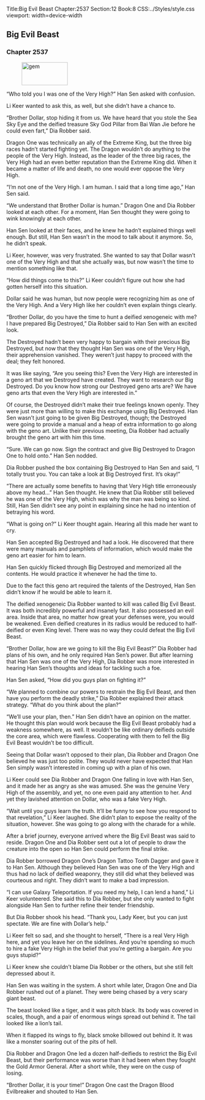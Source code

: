 Title:Big Evil Beast 
Chapter:2537 
Section:12 
Book:8 
CSS:../Styles/style.css 
viewport: width=device-width
  
## Big Evil Beast
### Chapter 2537 
<figure>
	<img src="../Images/gem.gif" alt="gem" id="gem" width="120" height="60" />
</figure>
  

  
  “Who told you I was one of the Very High?” Han Sen asked with confusion.

Li Keer wanted to ask this, as well, but she didn’t have a chance to.

“Brother Dollar, stop hiding it from us. We have heard that you stole the Sea Sky Eye and the deified treasure Sky God Pillar from Bai Wan Jie before he could even fart,” Dia Robber said.

Dragon One was technically an ally of the Extreme King, but the three big races hadn’t started fighting yet. The Dragon wouldn’t do anything to the people of the Very High. Instead, as the leader of the three big races, the Very High had an even better reputation than the Extreme King did. When it became a matter of life and death, no one would ever oppose the Very High.

“I’m not one of the Very High. I am human. I said that a long time ago,” Han Sen said.

“We understand that Brother Dollar is human.” Dragon One and Dia Robber looked at each other. For a moment, Han Sen thought they were going to wink knowingly at each other.

Han Sen looked at their faces, and he knew he hadn’t explained things well enough. But still, Han Sen wasn’t in the mood to talk about it anymore. So, he didn’t speak.

Li Keer, however, was very frustrated. She wanted to say that Dollar wasn’t one of the Very High and that she actually was, but now wasn’t the time to mention something like that.

“How did things come to this?” Li Keer couldn’t figure out how she had gotten herself into this situation.

Dollar said he was human, but now people were recognizing him as one of the Very High. And a Very High like her couldn’t even explain things clearly.

“Brother Dollar, do you have the time to hunt a deified xenogeneic with me? I have prepared Big Destroyed,” Dia Robber said to Han Sen with an excited look.

The Destroyed hadn’t been very happy to bargain with their precious Big Destroyed, but now that they thought Han Sen was one of the Very High, their apprehension vanished. They weren’t just happy to proceed with the deal; they felt honored.

It was like saying, “Are you seeing this? Even the Very High are interested in a geno art that we Destroyed have created. They want to research our Big Destroyed. Do you know how strong our Destroyed geno arts are? We have geno arts that even the Very High are interested in.”

Of course, the Destroyed didn’t make their true feelings known openly. They were just more than willing to make this exchange using Big Destroyed. Han Sen wasn’t just going to be given Big Destroyed, though; the Destroyed were going to provide a manual and a heap of extra information to go along with the geno art. Unlike their previous meeting, Dia Robber had actually brought the geno art with him this time.

“Sure. We can go now. Sign the contract and give Big Destroyed to Dragon One to hold onto.” Han Sen nodded.

Dia Robber pushed the box containing Big Destroyed to Han Sen and said, “I totally trust you. You can take a look at Big Destroyed first. It’s okay!”

“There are actually some benefits to having that Very High title erroneously above my head…” Han Sen thought. He knew that Dia Robber still believed he was one of the Very High, which was why the man was being so kind. Still, Han Sen didn’t see any point in explaining since he had no intention of betraying his word.

“What is going on?” Li Keer thought again. Hearing all this made her want to cry.

Han Sen accepted Big Destroyed and had a look. He discovered that there were many manuals and pamphlets of information, which would make the geno art easier for him to learn.

Han Sen quickly flicked through Big Destroyed and memorized all the contents. He would practice it whenever he had the time to.

Due to the fact this geno art required the talents of the Destroyed, Han Sen didn’t know if he would be able to learn it.

The deified xenogeneic Dia Robber wanted to kill was called Big Evil Beast. It was both incredibly powerful and insanely fast. It also possessed an evil area. Inside that area, no matter how great your defenses were, you would be weakened. Even deified creatures in its radius would be reduced to half-deified or even King level. There was no way they could defeat the Big Evil Beast.

“Brother Dollar, how are we going to kill the Big Evil Beast?” Dia Robber had plans of his own, and he only required Han Sen’s power. But after learning that Han Sen was one of the Very High, Dia Robber was more interested in hearing Han Sen’s thoughts and ideas for tackling such a foe.

Han Sen asked, “How did you guys plan on fighting it?”

“We planned to combine our powers to restrain the Big Evil Beast, and then have you perform the deadly strike,” Dia Robber explained their attack strategy. “What do you think about the plan?”

“We’ll use your plan, then.” Han Sen didn’t have an opinion on the matter. He thought this plan would work because the Big Evil Beast probably had a weakness somewhere, as well. It wouldn’t be like ordinary deifieds outside the core area, which were flawless. Cooperating with them to fell the Big Evil Beast wouldn’t be too difficult.

Seeing that Dollar wasn’t opposed to their plan, Dia Robber and Dragon One believed he was just too polite. They would never have expected that Han Sen simply wasn’t interested in coming up with a plan of his own.

Li Keer could see Dia Robber and Dragon One falling in love with Han Sen, and it made her as angry as she was amused. She was the genuine Very High of the assembly, and yet, no one even paid any attention to her. And yet they lavished attention on Dollar, who was a fake Very High.

“Wait until you guys learn the truth. It’ll be funny to see how you respond to that revelation,” Li Keer laughed. She didn’t plan to expose the reality of the situation, however. She was going to go along with the charade for a while.

After a brief journey, everyone arrived where the Big Evil Beast was said to reside. Dragon One and Dia Robber sent out a lot of people to draw the creature into the open so Han Sen could perform the final strike.

Dia Robber borrowed Dragon One’s Dragon Tattoo Tooth Dagger and gave it to Han Sen. Although they believed Han Sen was one of the Very High and thus had no lack of deified weaponry, they still did what they believed was courteous and right. They didn’t want to make a bad impression.

“I can use Galaxy Teleportation. If you need my help, I can lend a hand,” Li Keer volunteered. She said this to Dia Robber, but she only wanted to fight alongside Han Sen to further refine their tender friendship.

But Dia Robber shook his head. “Thank you, Lady Keer, but you can just spectate. We are fine with Dollar’s help.”

Li Keer felt so sad, and she thought to herself, “There is a real Very High here, and yet you leave her on the sidelines. And you’re spending so much to hire a fake Very High in the belief that you’re getting a bargain. Are you guys stupid?”

Li Keer knew she couldn’t blame Dia Robber or the others, but she still felt depressed about it.

Han Sen was waiting in the system. A short while later, Dragon One and Dia Robber rushed out of a planet. They were being chased by a very scary giant beast.

The beast looked like a tiger, and it was pitch black. Its body was covered in scales, though, and a pair of enormous wings spread out behind it. The tail looked like a lion’s tail.

When it flapped its wings to fly, black smoke billowed out behind it. It was like a monster soaring out of the pits of hell.

Dia Robber and Dragon One led a dozen half-deifieds to restrict the Big Evil Beast, but their performance was worse than it had been when they fought the Gold Armor General. After a short while, they were on the cusp of losing.

“Brother Dollar, it is your time!” Dragon One cast the Dragon Blood Evilbreaker and shouted to Han Sen.
